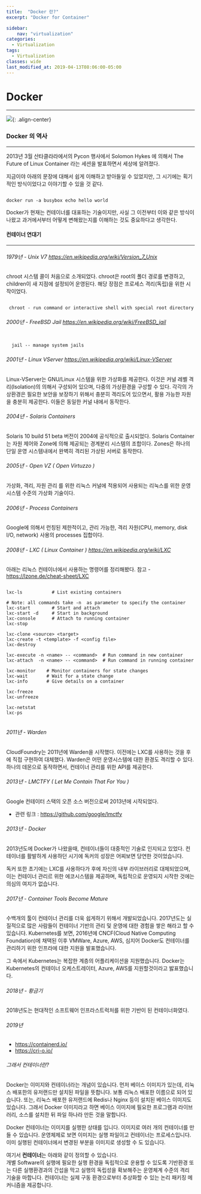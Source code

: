 ```yaml
---
title:  "Docker 란?"
excerpt: "Docker for Container"

sidebar:
    nav: "virtualization"
categories:
  - Virtualization
tags:
  - Virtualization 
classes: wide
last_modified_at: 2019-04-13T08:06:00-05:00
---
```


# Docker 

***

![](https://keepinmindsh.github.io/lines/assets/img/docker_logo.png){: .align-center}

### Docker 의 역사 

***

 2013년 3월 산타클라라에서의 Pycon 행사에서 Solomon Hykes 에 의해서 The Future of Linux Container 라는 세션을 발표하면서 세상에 알려졌다.  

 지금이야 아래의 문장에 대해서 쉽게 이해하고 받아들일 수 있었지만, 그 시기에는 획기적인 방식이었다고 이야기할 수 있을 것 같다. 

```shell
 
docker run -a busybox echo hello world

```

Docker가 현재는 컨테이너를 대표하는 기술이지만, 사실 그 이전부터 이와 같은 방식이 나왔고 과거에서부터 어떻게 변해왔는지를 이해하는 것도 중요하다고 생각한다. 

#### 컨테이너 연대기  

***

###### 1979년 - Unix V7 <https://en.wikipedia.org/wiki/Version_7_Unix>

  chroot 시스템 콜이 처음으로 소개되었다. chroot은 root의 폴더 경로를 변경하고, children이 새 지점에 설정되어 운영된다. 해당 장점은 프로세스 격리(독립)을 위한 시작이었다. 

```shell

 chroot - run command or interactive shell with special root directory

```


###### 2000년 - FreeBSD Jail <https://en.wikipedia.org/wiki/FreeBSD_jail>

```shell

  jail -- manage system jails 

```

###### 2001년 - Linux VServer  <https://en.wikipedia.org/wiki/Linux-VServer>

 Linux-VServer는 GNU/Linux 시스템을 위한 가상화를 제공한다. 이것은 커널 레벨 격리(Isolation)의 의해서 구성되어 있으며, 다중의 가상환경을 구성할 수 있다. 
 각각의 가상환경은 필요한 보안을 보장하기 위해서 충분히 격리도어 있으면서, 활용 가능한 자원을 충분히 제공한다. 이들은 동일한 커널 내에서 동작한다. 

###### 2004년 - Solaris Containers 

 Solaris 10 build 51 beta 버전이 2004에 공식적으로 출시되었다. Solaris Container는 자원 제어와 Zone에 의해 제공되는 경계분리 시스템의 조합이다. Zones은 하나의 단일 운영 시스템내에서 완벽히 격리된 가상된 서버로 동작한다. 

###### 2005년 - Open VZ ( Open Virtuzzo )

 가상화, 격리, 자원 관리 를 위한 리눅스 커널에 적용되어 사용되는 리눅스를 위한 운영 시스템 수준의 가상화 기술이다. 

###### 2006년 - Process Containers 

 Google에 의해서 런칭된 제한적이고, 관리 가능한, 격리 자원(CPU, memory, disk I/O, network) 사용의 processes 집합이다. 

###### 2008년 - LXC ( Linux Container ) <https://en.wikipedia.org/wiki/LXC>

 아래는 리눅스 컨테이너에서 사용하는 명령어를 정리해봤다. 참고 - <https://lzone.de/cheat-sheet/LXC>

```shell

lxc-ls           # List existing containers

# Note: all commands take -n  as parameter to specify the container 
lxc-start        # Start and attach
lxc-start -d     # Start in background
lxc-console      # Attach to running container
lxc-stop

lxc-clone <source> <target>
lxc-create -t <template> -f <config file>
lxc-destroy

lxc-execute -n <name> -- <command>  # Run command in new container
lxc-attach  -n <name> -- <command>  # Run command in running container

lxc-monitor    # Monitor containers for state changes
lxc-wait       # Wait for a state change
lxc-info       # Give details on a container

lxc-freeze
lxc-unfreeze

lxc-netstat
lxc-ps


```

###### 2011년 - Warden

 CloudFoundry는 2011년에 Warden을 시작했다. 이전에는 LXC를 사용하는 것을 후에 직접 구현하여 대체했다. Warden은 어떤 운영시스템에 대한 환경도 격리할 수 있다. 하나의 데몬으로 동작하면서, 컨테이너 관리를 위한 API를 제공한다. 

###### 2013년 - LMCTFY ( Let Me Contain That For You )

Google 컨테이터 스택의 오픈 소스 버전으로써 2013년에 시작되었다. 

- 관련 링크 : <https://github.com/google/lmctfy>

###### 2013년 - Docker 

2013년도에 Docker가 나왔을때, 컨테이너들이 대중적인 기술로 인지되고 있었다. 컨테이너를 활발하게 사용하던 시기에 독커의 성장은 어찌보면 당연한 것이었습니다. 

독커 또한 초기에는 LXC를 사용하다가 후에 자신의 내부 라이브러리로 대체되었으며, 이는 컨테이너 관리르 위한 에코시스템을 제공하며, 독립적으로 운영되지 시작한 것에는 의심의 여지가 없습니다. 

###### 2017년 - Container Tools Become Mature 

수백개의 툴이 컨테이너 관리를 더욱 쉽게하기 위해서 개발되었습니다. 2017년도는 실질적으로 많은 사람들이 컨테이너 기반의 관리 및 운영에 대한 경험을 쌓은 
해라고 할 수 있습니다. Kubernetes를 보면, 2016년에 CNCF(Cloud Native Computing Foundation)에 채택된 이후 VMWare, Azure, AWS, 심지어 Docker도 컨테이너를 관리하기 위한 인프라에 대한 지원을 발표했습니다. 

그 속에서 Kubernetes는 복잡한 계층의 어플리케이션을 지원했습니다. Docker는 Kubernetes의 컨테이너 오케스트레이터, Azure, AWS를 지원할것이라고 밣표했습니다. 

###### 2018년 - 황금기

2018년도는 현대적인 소프트웨어 인프라스트럭처를 위한 기반이 된 컨테이너화였다. 

###### 2019년 

- https://containerd.io/
- https://cri-o.io/

###### 그래서 컨테이너란?

 Docker는 이미지와 컨테이너라는 개념이 있습니다. 먼저 베이스 이미지가 있는데, 리눅스 배포한의 유저랜드만 설치된 파일을 뜻합니다. 
 보통 리눅스 배포한 이름으로 되어 있습니다. 또는, 리눅스 배포한 유저랜드에 Redis나 Nginx 등이 설치된 베이스 이미지도 있습니다. 
 그래서 Docker 이미지라고 하면 베이스 이미지에 필요한 프로그램과 라이브러리, 소스를 설치한 뒤 파일 하나라 만든 것을 말합니다. 

 Docker 컨테이너는 이미지를 실행한 상태를 입니다. 이미지로 여러 개의 컨테이너를 만들 수 있습니다. 운영체제로 보면 이미지는 실행 파일이고
 컨테이너는 프로세스입니다. 이미 실행된 컨테이너에서 변경된 부분을 이미지로 생성할 수 도 있습니다. 

 여기서 **컨테이너**는 아래와 같이 정의할 수 있습니다.  
개별 Software의 실행에 필요한 실행 환경을 독립적으로 운용할 수 있도록 기반환경 또는 다른 실행환경과의 간섭을 막고 실행의 독립성을 
확보해주는 운영체계 수준의 격리 기술을 마합니다. 컨테이너는 실제 구동 환경으로부터 추상화할 수 있는 논리 패키징 메커니즘을 제공합니다.
